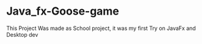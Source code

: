 # Java_fx-Goose-game
This Project Was made as School project, it was my first Try on JavaFx and Desktop dev 
